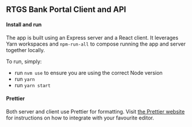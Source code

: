 ## RTGS Bank Portal Client and API

#### Install and run

The app is built using an Express server and a React client. It leverages Yarn workspaces and `npm-run-all` to compose running the app and server together locally.

To run, simply:

- run `nvm use` to ensure you are using the correct Node version
- run `yarn`
- run `yarn start`

#### Prettier

Both server and client use Prettier for formatting. Visit [the Prettier website](https://prettier.io/docs/en/editors.html) for instructions on how to integrate with your favourite editor.
